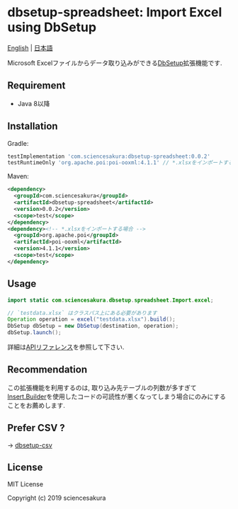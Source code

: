 # dbsetup-spreadsheet: Import Excel using DbSetup

[English](README.md) | [日本語](README.ja.md)

Microsoft Excelファイルからデータ取り込みができる[DbSetup](http://dbsetup.ninja-squad.com/)拡張機能です.

## Requirement

* Java 8以降

## Installation

Gradle:

```groovy
testImplementation 'com.sciencesakura:dbsetup-spreadsheet:0.0.2'
testRuntimeOnly 'org.apache.poi:poi-ooxml:4.1.1' // *.xlsxをインポートする場合
```

Maven:

```xml
<dependency>
  <groupId>com.sciencesakura</groupId>
  <artifactId>dbsetup-spreadsheet</artifactId>
  <version>0.0.2</version>
  <scope>test</scope>
</dependency>
<dependency><!-- *.xlsxをインポートする場合 -->
  <groupId>org.apache.poi</groupId>
  <artifactId>poi-ooxml</artifactId>
  <version>4.1.1</version>
  <scope>test</scope>
</dependency>
```

## Usage

```java
import static com.sciencesakura.dbsetup.spreadsheet.Import.excel;

// `testdata.xlsx` はクラスパス上にある必要があります
Operation operation = excel("testdata.xlsx").build();
DbSetup dbSetup = new DbSetup(destination, operation);
dbSetup.launch();
```

詳細は[APIリファレンス](https://sciencesakura.github.io/dbsetup-spreadsheet/)を参照して下さい.

## Recommendation

この拡張機能を利用するのは, 取り込み先テーブルの列数が多すぎて[Insert.Builder](http://dbsetup.ninja-squad.com/apidoc/2.1.0/com/ninja_squad/dbsetup/operation/Insert.Builder.html)を使用したコードの可読性が悪くなってしまう場合にのみにすることをお薦めします.

## Prefer CSV ?

→ [dbsetup-csv](https://github.com/sciencesakura/dbsetup-csv)

## License

MIT License

Copyright (c) 2019 sciencesakura
